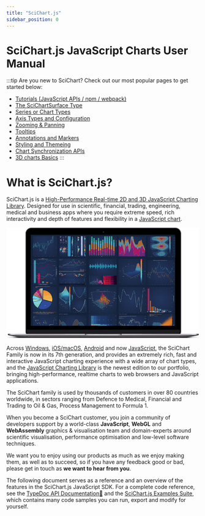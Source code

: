 ```yaml
---
title: "SciChart.js"
sidebar_position: 0
---
```


# SciChart.js JavaScript Charts User Manual

:::tip
Are you new to SciChart? Check out our most popular pages to get started below:

* [Tutorials (JavaScript APIs / npm / webpack)](/docs/get-started/tutorials-js-npm-webpack/tutorial-01-setting-up-npm-project-with-scichart-js/index.md)
* [The SciChartSurface Type](/docs/2d-charts/surface/scichart-surface-type-overview/index.md)        
* [Series or Chart Types](/docs/2d-charts/chart-types/renderable-series-api-overview/index.md)
* [Axis Types and Configuration](/docs/2d-charts/axis-api/axis-api-overview/index.md)
* [Zooming & Panning](/docs/2d-charts/chart-modifier-api/zooming-and-panning/zoom-pan-modifier/index.md)
* [Tooltips](/docs/2d-charts/chart-modifier-api/rollover-modifier/index.md)
* [Annotations and Markers](/docs/2d-charts/annotations-api/annotations-api-overview/index.md)
* [Styling and Themeing](/docs/2d-charts/styling-and-theming/theme-manager-api/index.md)
* [Chart Synchronization APIs](/docs/2d-charts/chart-synchronization-api/synchronizing-multiple-charts/index.md)
* [3D charts Basics](/docs/3d-charts/scichart-3d-basics/scichart-3d-basics-overview/index.md)
:::

# What is SciChart.js?

SciChart.js is a [High-Performance Real-time 2D and 3D JavaScript Charting Library](https://www.scichart.com/javascript-chart-features).
Designed for use in scientific, financial, trading, engineering, medical and business apps where you require extreme speed, rich interactivity and depth of features and flexibility in a [JavaScript chart](https://www.scichart.com/javascript-chart-features).

![Scichart](user-manual/toc/images/scichart-home-see-new-worlds.jpg)

Across [Windows](https://www.scichart.com/wpf-chart-features), [iOS/macOS](https://www.scichart.com/ios-charts), [Android](https://www.scichart.com/android-charts) and now [JavaScript](https://scichart.com/javascript-chart-features), the SciChart Family is now in its 7th generation, and provides an extremely rich, fast and interactive JavaScript charting experience with a wide array of chart types, and the [JavaScript Charting Library](https://www.scichart.com/javascript-chart-features) is the newest edition to our portfolio, bringing high-performance, realtime charts to web browsers and JavaScript applications.

The SciChart family is used by thousands of customers in over 80 countries worldwide, in sectors ranging from Defence to Medical,
Financial and Trading to Oil & Gas, Process Management to Formula 1.

When you become a SciChart customer, you join a community of developers support by a world-class **JavaScript**, **WebGL** and **WebAssembly** graphics & visualisation team and domain-experts around scientific visualisation, performance optimisation and low-level software techniques.

We want you to enjoy using our products as much as we enjoy making them, as well as to succeed, so if you have any feedback good or bad, please get in touch as **we want to hear from you**.

The following document serves as a reference and an overview of the features in the SciChart.js JavaScript SDK. For a complete code
reference, see the [TypeDoc API Documentation:blue_book:](https://www.scichart.com/documentation/js/v4/typedoc/index.html)
and the [SciChart.js Examples Suite](https://scichart.com/demo), which contains many code samples you can run, export and modify for yourself.